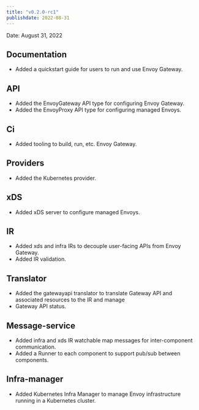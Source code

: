```yaml
---
title: "v0.2.0-rc1"
publishdate: 2022-08-31
---
```


Date: August 31, 2022

## Documentation
- Added a quickstart guide for users to run and use Envoy Gateway.

## API
- Added the EnvoyGateway API type for configuring Envoy Gateway.
- Added the EnvoyProxy API type for configuring managed Envoys.

## Ci
- Added tooling to build, run, etc. Envoy Gateway.

## Providers
- Added the Kubernetes provider.

## xDS
- Added xDS server to configure managed Envoys.

## IR
- Added xds and infra IRs to decouple user-facing APIs from Envoy Gateway.
- Added IR validation.

## Translator
- Added the gatewayapi translator to translate Gateway API and associated resources to the IR and manage
- Gateway API status.

## Message-service
- Added infra and xds IR watchable map messages for inter-component communication.
- Added a Runner to each component to support pub/sub between components.

## Infra-manager
- Added Kubernetes Infra Manager to manage Envoy infrastructure running in a Kubernetes cluster.

